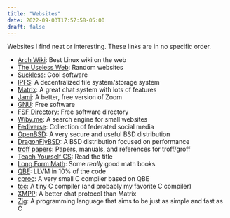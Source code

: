 ```yaml
---
title: "Websites"
date: 2022-09-03T17:57:58-05:00
draft: false
---
```


Websites I find neat or interesting. These links are in no specific order.

- [Arch Wiki](https://wiki.archlinux.org/): Best Linux wiki on the web
- [The Useless Web](https://theuselessweb.com/): Random websites
- [Suckless](https://suckless.org/): Cool software
- [IPFS](https://ipfs.io/): A decentralized file system/storage system
- [Matrix](https://matrix.org/): A great chat system with lots of features
- [Jami](https://jami.net/): A better, free version of Zoom
- [GNU](https://www.gnu.org/): Free software
- [FSF Directory](https://directory.fsf.org/): Free software directory
- [Wiby.me](https://wiby.me/): A search engine for small websites
- [Fediverse](https://fediverse.party/): Collection of federated social media
- [OpenBSD](https://openbsd.org/): A very secure and useful BSD distribution
- [DragonFlyBSD](https://www.dragonflybsd.org/): A BSD distribution focused on performance
- [troff papers](https://troff.org/papers.html): Papers, manuals, and references for troff/groff
- [Teach Yourself CS](https://teachyourselfcs.com/): Read the title
- [Long Form Math](https://longformmath.com/): Some *really* good math books
- [QBE](https://c9x.me/compile/): LLVM in 10% of the code
- [cproc](https://git.sr.ht/~mcf/cproc): A very small C compiler based on QBE
- [tcc](https://www.bellard.org/tcc/): A tiny C compiler (and probably my favorite C compiler)
- [XMPP](https://xmpp.org/): A better chat protocol than Matrix
- [Zig](https://ziglang.org/): A programming language that aims to be just as simple and fast as C
